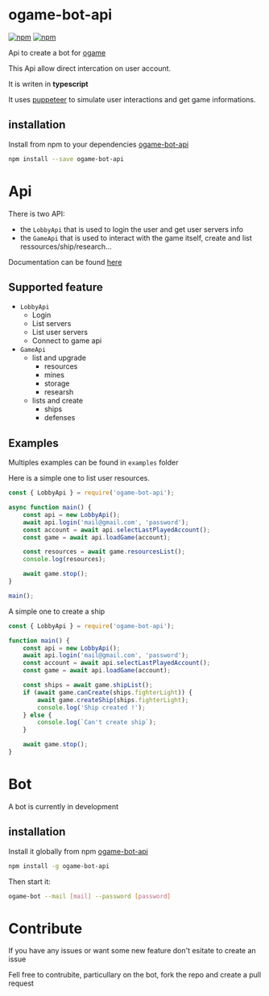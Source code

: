 # ogame-bot-api

[![npm](https://img.shields.io/npm/v/ogame-bot-api.svg)](https://www.npmjs.com/package/ogame-bot-api)
[![npm](https://img.shields.io/npm/l/ogame-bot-api.svg)](https://github.com/noeRls/ogame-bot-api/blob/master/LICENSE)

Api to create a bot for [ogame](https://ogame.fr)

This Api allow direct intercation on user account.

It is writen in **typescript**

It uses [puppeteer](https://github.com/puppeteer/puppeteer) to simulate user interactions and get game informations.

## installation

Install from npm to your dependencies [ogame-bot-api](https://www.npmjs.com/package/ogame-bot-api)

```sh
npm install --save ogame-bot-api
```

# Api

There is two API:
- the `LobbyApi` that is used to login the user and get user servers info
- the `GameApi` that is used to interact with the game itself, create and list ressources/ship/research...

Documentation can be found [here](https://noerls.github.io/ogame-bot-api/modules/_index_.html)

## Supported feature

- `LobbyApi`
  - Login
  - List servers
  - List user servers
  - Connect to game api
- `GameApi`
  - list and upgrade
    - resources
    - mines
    - storage
    - researsh
  - lists and create
    - ships
    - defenses

## Examples

Multiples examples can be found in `examples` folder

Here is a simple one to list user resources.
```js
const { LobbyApi } = require('ogame-bot-api');

async function main() {
    const api = new LobbyApi();
    await api.login('mail@gmail.com', 'password');
    const account = await api.selectLastPlayedAccount();
    const game = await api.loadGame(account);

    const resources = await game.resourcesList();
    console.log(resources);

    await game.stop();
}

main();
```

A simple one to create a ship
```js
const { LobbyApi } = require('ogame-bot-api');

function main() {
    const api = new LobbyApi();
    await api.login('mail@gmail.com', 'password');
    const account = await api.selectLastPlayedAccount();
    const game = await api.loadGame(account);

    const ships = await game.shipList();
    if (await game.canCreate(ships.fighterLight)) {
        await game.createShip(ships.fighterLight);
        console.log('Ship created !');
    } else {
        console.log(`Can't create ship`);
    }

    await game.stop();
}
```

# Bot

A bot is currently in development

## installation

Install it globally from npm [ogame-bot-api](https://www.npmjs.com/package/ogame-bot-api)

```sh
npm install -g ogame-bot-api
```

Then start it:
```sh
ogame-bot --mail [mail] --password [password]
```

# Contribute

If you have any issues or want some new feature don't esitate to create an issue

Fell free to contrubite, particullary on the bot, fork the repo and create a pull request
